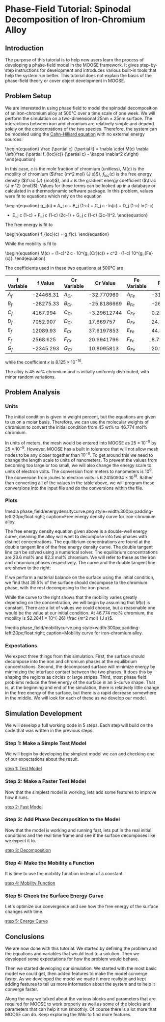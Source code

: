 # Phase-Field Tutorial: Spinodal Decomposition of Iron-Chromium Alloy

## Introduction

The purpose of this tutorial is to help new users learn the process of developing a phase-field model in the MOOSE framework. It gives step-by-step instructions for development and introduces various built-in tools that help the system run better. This tutorial does not explain the basis of the phase-field theory or cover object development in MOOSE.

## Problem Setup

We are interested in using phase field to model the spinodal decomposition of an iron-chromium alloy at 500°C over a time scale of one week. We will perform the simulation on a two-dimensional 25nm × 25nm surface. The interactions between iron and chromium are relatively simple and depend solely on the concentrations of the two species. Therefore, the system can be modeled using the [Cahn-Hilliard equation](Phase_Field_Equations.md) with no external energy sources:

\begin{equation}
\frac {\partial c} {\partial t} = \nabla \cdot M(c) \nabla \left(\frac {\partial f_{loc}(c)}  {\partial c} - \kappa \nabla^2 c\right)
\end{equation}

In this case, $c$ is the mole fraction of chromium (unitless), $M(c)$ is the mobility of chromium ($\frac {m^2 mol} {J s}$), $f_{loc}(c)$ is the free energy density ($\frac {J} {mol}$), and $\kappa$ is the gradient energy coefficient ($\frac {J m^2} {mol}$). Values for these terms can be looked up in a database or calculated in a thermodynamic software package. In this problem, values were fit to equations which rely on the equation

\begin{equation}
g_j(c) = A_j c + B_j (1-c) + C_j c · ln(c) + D_j (1-c) ln(1-c)
+ E_j c (1-c) + F_j c (1-c) (2c-1) + G_j c (1-c) (2c-1)^2.
\end{equation}

The free energy is fit to

\begin{equation}
f_{loc}(c) = g_f(c).
\end{equation}

While the mobility is fit to

\begin{equation}
M(c) = (1-c)^2 c · 10^{g_{Cr}(c)} + c^2 · (1-c) 10^{g_{Fe}(c)}.
\end{equation}

The coefficients used in these two equations at 500°C are

| f Variable | f Value | Cr Variable | Cr Value | Fe Variable | Fe Value |
| - | - | - | - | - | - |
$A_f$ | -24468.31 | $A_{Cr}$ | -32.770969  | $A_{Fe}$ | -31.687117  |
$B_f$ | -28275.33 | $B_{Cr}$ | -25.8186669 | $B_{Fe}$ | -26.0291774 |
$C_f$ |  4167.994 | $C_{Cr}$ | -3.29612744 | $C_{Fe}$ |  0.2286581  |
$D_f$ |  7052.907 | $D_{Cr}$ |  17.669757  | $D_{Fe}$ |  24.3633544 |
$E_f$ |  12089.93 | $E_{Cr}$ |  37.6197853 | $E_{Fe}$ |  44.3334237 |
$F_f$ |  2568.625 | $F_{Cr}$ |  20.6941796 | $F_{Fe}$ |  8.72990497 |
$G_f$ | -2345.293 | $G_{Cr}$ |  10.8095813 | $G_{Fe}$ |  20.956768  |

while the coefficient $\kappa$ is $8.125×10^{-16}$.

The alloy is 45 wt% chromium and is initially uniformly distributed, with minor random variations.

## Problem Analysis

### Units

The initial condition is given in weight percent, but the equations are given to us on a molar basis. Therefore, we can use the molecular weights of chromium to convert the initial condition from 45 wt% to 46.774 mol% chromium.

In units of meters, the mesh would be entered into MOOSE as $25×10^{-9}$ by $25×10^{-9}$. However, MOOSE has a built in tolerance that will not allow mesh nodes to be any closer together than $10^{-6}$. To get around this we need to change the length scale to units of nanometers. To prevent the values from becoming too large or too small, we will also change the energy scale to units of electron volts. The conversion from meters to nanometers is $10^9$. The conversion from joules to electron volts is $6.24150934×10^{18}$. Rather than converting all of the values in the table above, we will program these conversions into the input file and do the conversions within the file.

### Plots

!media phase_field/energydensitycurve.png  style=width:300px;padding-left:20px;float:right;
    caption=Free energy density curve for iron-chromium alloy.

The free energy density equation given above is a double-well energy curve, meaning the alloy will want to decompose into two phases with distinct concentrations. The equilibrium concentrations are found at the double tangent line of the free energy density curve. The double tangent line can be solved using a numerical solver. The equilibrium concentrations are 23.6 mol% and 82.3 mol% chromium. We will refer to these as the iron and chromium phases respectively. The curve and the double tangent line are shown to the right:

If we perform a material balance on the surface using the initial condition, we find that 39.5% of the surface should decompose to the chromium phase, with the rest decomposing to the iron phase.

While the curve to the right shows that the mobility varies greatly depending on the concentration, we will begin by assuming that $M(c)$ is constant. There are a lot of values we could choose, but a reasonable one would be the value at our initial condition. At 46.774 mol% chromium, the mobility is $2.2841 × 10^{-26} \frac {m^2 mol} {J s}$.

!media phase_field/mobilitycurve.png  style=width:300px;padding-left:20px;float:right;
    caption=Mobility curve for iron-chromium alloy.

### Expectations

We expect three things from this simulation. First, the surface should decompose into the iron and chromium phases at the equilibrium concentrations. Second, the decomposed surface will minimize energy by minimizing the interface contact between the two phases. It does this by shaping the regions as circles or large stripes. Third, most phase field problems reduce the free energy of the surface in an S-curve shape. That is, at the beginning and end of the simulation, there is relatively little change in the free energy of the surface, but there is a rapid decrease somewhere in the middle. We will look for each of these as we develop our model.

## Simulation Development

We will develop a full working code in 5 steps. Each step will build on the code that was written in the previous steps.

### Step 1: Make a Simple Test Model

We will begin by developing the simplest model we can and checking one of our expectations about the result.

[step 1: Test Model](Tutorial/Step1.md)

### Step 2: Make a Faster Test Model

Now that the simplest model is working, lets add some features to improve how it runs.

[step 2: Fast Model](Tutorial/Step2.md)

### Step 3: Add Phase Decomposition to the Model

Now that the model is working and running fast, lets put in the real initial conditions and the real time frame and see if the surface decomposes like we expect it to.

[step 3: Decomposition](Tutorial/Step3.md)

### Step 4: Make the Mobility a Function

It is time to use the mobility function instead of a constant.

[step 4: Mobility Function](Tutorial/Step4.md)

### Step 5: Check the Surface Energy Curve

Let's optimize our convergence and see how the free energy of the surface changes with time.

[step 5: Energy Curve](Tutorial/Step5.md)

## Conclusions

We are now done with this tutorial. We started by defining the problem and the equations and variables that would lead to a solution. Then we developed some expectations for how the problem would behave.

Then we started developing our simulation. We started with the most basic model we could get, then added features to make the model converge faster. As we developed the model we made it more realistic and kept adding features to tell us more information about the system and to help it converge faster.

Along the way we talked about the various blocks and parameters that are required for MOOSE to work properly as well as some of the blocks and parameters that can help it run smoothly. Of course there is a lot more that MOOSE can do. Keep exploring the Wiki to find more features.
